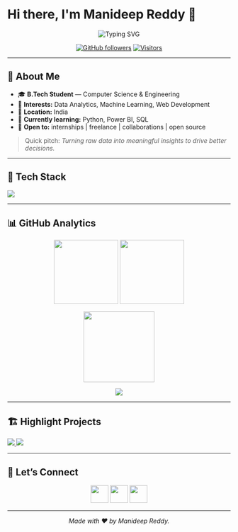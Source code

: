 # Hi there, I'm **Manideep Reddy** 👋

<p align="center">
  <img src="https://readme-typing-svg.herokuapp.com?size=28&duration=2500&pause=800&multiline=true&width=700&height=80&lines=Hi%2C+I'm+Manideep+%F0%9F%91%8B;Aspiring+Data+Analyst+%7C+Problem+Solver" alt="Typing SVG"/>
</p>

<p align="center">
  <a href="https://github.com/manideepreddy8956"><img alt="GitHub followers" src="https://img.shields.io/github/followers/manideepreddy8956?label=Follow&style=for-the-badge"></a>
  <a href="https://visitor-badge.laobi.icu/badge?page_id=manideepreddy8956.manideepreddy8956"><img alt="Visitors" src="https://visitor-badge.laobi.icu/badge?page_id=manideepreddy8956.manideepreddy8956&style=for-the-badge"></a>
</p>

---

## 🚀 About Me
- 🎓 **B.Tech Student** — Computer Science & Engineering  
- 💼 **Interests:** Data Analytics, Machine Learning, Web Development  
- 📍 **Location:** India  
- 🌱 **Currently learning:** Python, Power BI, SQL  
- 🤝 **Open to:** internships | freelance | collaborations | open source  

> Quick pitch: *Turning raw data into meaningful insights to drive better decisions.*

---

## 🧰 Tech Stack
<p>
  <img src="https://skillicons.dev/icons?i=python,sklearn,pandas,numpy,matplotlib,mysql,github,linux,&perline=12"/>
</p>

---

## 📊 GitHub Analytics
<p align="center">
  <img src="https://github-readme-stats.vercel.app/api?username=manideepreddy8956&show_icons=true&hide_border=true" height="145" />
  <img src="https://github-readme-streak-stats.herokuapp.com/?user=manideepreddy8956&hide_border=true" height="145" />
</p>

<p align="center">
  <img src="https://github-readme-stats.vercel.app/api/top-langs/?username=manideepreddy8956&layout=compact&hide_border=true" height="160" />
</p>

<p align="center">
  <img src="https://github-profile-trophy.vercel.app/?username=manideepreddy8956&theme=flat&no-frame=true&margin-w=6&row=1" />
</p>

---

## 🏗️ Highlight Projects
<a href="https://github.com/manideepreddy8956/sample-project1">
  <img src="https://github-readme-stats.vercel.app/api/pin/?username=manideepreddy8956&repo=sample-project1&hide_border=true" />
</a>
<a href="https://github.com/manideepreddy8956/sample-project2">
  <img src="https://github-readme-stats.vercel.app/api/pin/?username=manideepreddy8956&repo=sample-project2&hide_border=true" />
</a>

---

## 🤝 Let’s Connect
<p align="center">
  <a href="mailto:manideep0611@gmail.com.com"><img src="https://skillicons.dev/icons?i=gmail" height="40"/></a>
  <a href="https://www.linkedin.com/in/bommana-manideep-reddy-a51927279 "><img src="https://skillicons.dev/icons?i=linkedin" height="40"/></a>
  <a href="https://github.com/manideepreddy8956"><img src="https://skillicons.dev/icons?i=github" height="40"/></a>
</p>

---
<p align="center">
  <i>Made with ❤️ by Manideep Reddy.</i>
</p>
